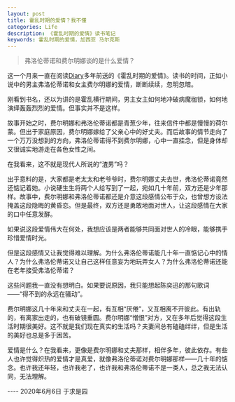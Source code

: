 ```yaml
---
layout: post
title: 霍乱时期的爱情？我不懂
categories: Life
description: 《霍乱时期的爱情》读书笔记
keywords: 霍乱时期的爱情，加西亚 马尔克斯
---
```




> 弗洛伦蒂诺和费尔明娜谈的是什么爱情？

这一个月来一直在阅读[Diary](https://github.com/lemonade117)多年前送的《霍乱时期的爱情》。读书的时间，正如小说中的男主弗洛伦蒂诺和女主费尔明娜的爱情，断断续续，忽明忽暗。

刚看到书名，还以为讲的是霍乱横行期间，男主女主如何地冲破病魔枷锁，如何地演绎轰轰烈烈的爱情。但事实并不是这样。

故事开始之时，费尔明娜和弗洛伦蒂诺都是青葱少年，往来信件中都是慢慢的荷尔蒙。但出于家庭原因，费尔明娜嫁给了父亲心中的好丈夫。而后故事的情节走向了一个万万没想到的方向，弗洛伦蒂诺得不到费尔明娜，心中一直挂念，但是身体却又很诚实地游走在各色女性之间。

在我看来，这不就是现代人所说的“渣男”吗？

出乎意料的是，大家都是老太太和老爷爷时，费尔明娜丈夫去世，弗洛伦蒂诺竟然还惦记着她。小说硬生生将两个人给写到了一起，宛如几十年前，双方还是少年那样。故事中，费尔明娜和弗洛伦蒂诺都还是介意这段感情公布于众，也曾想方设法掩盖这段隐晦的黄昏恋。但是最终，双方还是勇敢地面对世人，让这段感情在大家的口中任意发酵。

如果说这段爱情伟大在何处，我想应该是两者能够共同面对世人的冷眼，能够携手珍惜爱情时光。

但是这段感情又让我觉得难以理解。为什么弗洛伦蒂诺能几十年一直惦记心中的情人？为什么弗洛伦蒂诺又让自己这样任意妄为地玩弄女人？为什么弗洛伦蒂诺还能在老年接受弗洛伦蒂诺？

这些问题我一直没有想明白。如果要说原因，我只能想起陈奕迅的那句歌词——“得不到的永远在骚动”。

费尔明娜这几十年来和丈夫在一起，有互相“厌倦”，又互相离不开彼此。有出轨的，有离家出走的，也有破镜重圆。费尔明娜“憎恨”对方，又在多年后觉得这段生活时期很美好。这不就是我们现在真实的生活吗？夫妻间总有磕磕绊绊，但是生活的美好也总是多于困苦。

爱情是什么？在我看来，更像是费尔明娜和丈夫那样，相伴多年，彼此依存。有些人也许觉得炽热的爱情才是真爱，就像弗洛伦蒂诺对费尔明娜那样——几十年的惦念。也许我还年轻，也许我老了，也许我和弗洛伦蒂诺不是一类人，总之我无法认同，无法理解。

---- 2020年6月6日   于求是园